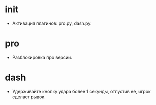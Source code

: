 # __init__
- Активация плагинов: pro.py, dash.py.

# pro
- Разблокировка про версии.

# dash
- Удерживайте кнопку удара более 1 секунды, отпустив её, игрок сделает рывок.
